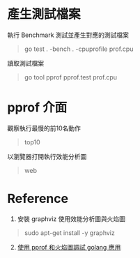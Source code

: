 # 產生測試檔案

執行 Benchmark 測試並產生對應的測試檔案
> go test . -bench . -cpuprofile prof.cpu

讀取測試檔案
> go tool pprof pprof.test prof.cpu

# pprof 介面

觀察執行最慢的前10名動作
> top10

以瀏覽器打開執行效能分析圖
> web

# Reference

1. 安裝 graphviz 使用效能分析圖與火焰圖
> sudo apt-get install -y graphviz

2. [使用 pprof 和火焰圖調試 golang 應用](https://cizixs.com/2017/09/11/profiling-golang-program/)